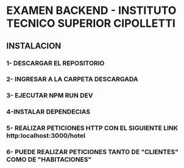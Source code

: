 # EXAMEN BACKEND - INSTITUTO TECNICO SUPERIOR CIPOLLETTI

## INSTALACION

### 1- DESCARGAR EL REPOSITORIO
### 2- INGRESAR A LA CARPETA DESCARGADA
### 3- EJECUTAR NPM RUN DEV
### 4-INSTALAR DEPENDECIAS
### 5- REALIZAR PETICIONES HTTP CON EL SIGUIENTE LINK http:localhost:3000/hotel
### 6- PUEDE REALIZAR PETICIONES TANTO DE "CLIENTES" COMO DE "HABITACIONES"
